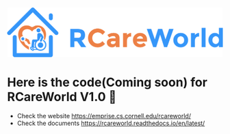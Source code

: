 ![alt text](rcareworld.png)

# Here is the code(Coming soon) for RCareWorld V1.0 🦾

- Check the website https://emprise.cs.cornell.edu/rcareworld/
- Check the documents https://rcareworld.readthedocs.io/en/latest/

